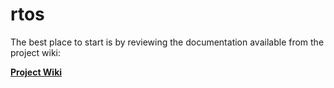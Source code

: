# rtos

The best place to start is by reviewing the documentation available from the project wiki:

**[Project Wiki](https://github.com/bizkiwi/rtos/wiki)**

